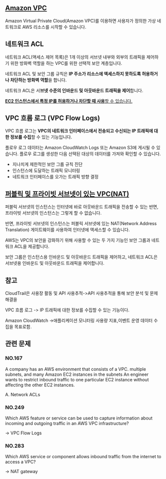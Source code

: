 ## [Amazon VPC](https://docs.aws.amazon.com/ko_kr/vpc/latest/userguide/what-is-amazon-vpc.html)

Amazon Virtual Private Cloud(Amazon VPC)를 이용하면 사용자가 정의한 가상 네트워크로 AWS 리소스를 시작할 수 있습니다. 

## 네트워크 ACL

네트워크 ACL(액세스 제어 목록)은 1개 이상의 서브넷 내부와 외부의 트래픽을 제어하기 위한 방화벽 역할을 하는 VPC를 위한 선택적 보안 계층입니다.

네트워크 ACL 및 보안 그룹 규칙은 **IP 주소가 리소스에 액세스하지 못하도록 허용하거나 차단하는 방화벽 역할**을 합니다.

네트워크 ACL은 서**브넷 수준의 인바운드 및 아웃바운드 트래픽을 제어**합니다.

[**EC2 인스턴스에서 특정 IP를 허용하거나 차단할 때 사용**할 수 있습니다.](https://aws.amazon.com/ko/premiumsupport/knowledge-center/ec2-block-or-allow-ips/)

## VPC 흐름 로그 (VPC Flow Logs)

VPC 흐름 로그는 **VPC의 네트워크 인터페이스에서 전송되고 수신되는 IP 트래픽에 대한 정보를 수집**할 수 있는 기능입니다. 

플로우 로그 데이터는 Amazon CloudWatch Logs 또는 Amazon S3에 게시될 수 있습니다. 플로우 로그를 생성한 다음 선택된 대상의 데이터를 가져와 확인할 수 있습니다.

   * 지나치게 제한적인 보안 그룹 규칙 진단
   * 인스턴스에 도달하는 트래픽 모니터링
   * 네트워크 인터페이스를 오가는 트래픽 방향 결정

## [퍼블릭 및 프라이빗 서브넷이 있는 VPC(NAT)](https://docs.aws.amazon.com/ko_kr/vpc/latest/userguide/VPC_Scenario2.html)

퍼블릭 서브넷의 인스턴스는 인터넷에 바로 아웃바운드 트래픽을 전송할 수 있는 반면, 프라이빗 서브넷의 인스턴스는 그렇게 할 수 없습니다. 

반면, 프라이빗 서브넷의 인스턴스는 퍼블릭 서브넷에 있는 NAT(Network Address Translation) 게이트웨이를 사용하여 인터넷에 액세스할 수 있습니다. 

AWS는 VPC의 보안을 강화하기 위해 사용할 수 있는 두 가지 기능인 보안 그룹과 네트워크 ACL을 제공합니다. 

보안 그룹은 인스턴스용 인바운드 및 아웃바운드 트래픽을 제어하고, 네트워크 ACL은 서브넷용 인바운드 및 아웃바운드 트래픽을 제어합니다.

## 참고

CloudTrail은 사용장 활동 및 API 사용추적->API 사용추적을 통해 보안 분석 및 문제 해결을

VPC 흐름 로그 -> IP 트래픽에 대한 정보를 수집할 수 있는 기능이다.

Amazon CloudWatch ->애플리케이션 모니터링 사용량 지표,이벤트 운영 데이터 수집을 목표로함.

## 관련 문제

### NO.167 
A company has an AWS environment that consists of a VPC. multiple subnets, and many Amazon EC2 instances in the subnets An engineer wants to restrict inbound traffic to one particular EC2 instance without affecting the other EC2 instances.

A. Network ACLs

### NO.249 
Which AWS feature or service can be used to capture information about incoming and outgoing traffic in an AWS VPC infrastructure?

-> VPC Flow Logs

### NO.283 
Which AWS service or component allows inbound traffic from the internet to access a VPC?

-> NAT gateway
